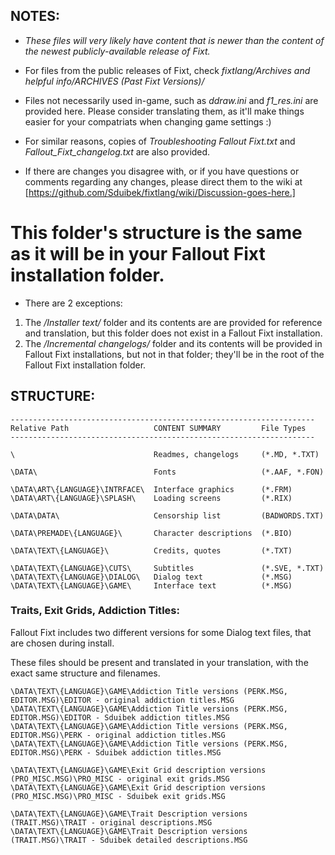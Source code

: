 ## NOTES:

 - *These files will very likely have content that is newer than the content of the newest publicly-available release of Fixt.*

 - For files from the public releases of Fixt, check *fixtlang/Archives and helpful info/ARCHIVES (Past Fixt Versions)/*

 - Files not necessarily used in-game, such as *ddraw.ini* and *f1_res.ini* are provided here. Please consider translating them, as it'll make things easier for your compatriats when changing game settings :)

 - For similar reasons, copies of *Troubleshooting Fallout Fixt.txt* and *Fallout_Fixt_changelog.txt* are also provided.

 - If there are changes you disagree with, or if you have questions or comments regarding any changes, please direct them to the wiki at [https://github.com/Sduibek/fixtlang/wiki/Discussion-goes-here.]

# This folder's structure is the same as it will be in your Fallout Fixt installation folder.

 - There are 2 exceptions: <br>
  1) The */Installer text/* folder and its contents are are provided for reference and translation, but this folder does not exist in a Fallout Fixt installation. <br>
  2) The */Incremental changelogs/* folder and its contents will be provided in Fallout Fixt installations, but not in that folder; they'll be in the root of the Fallout Fixt installation folder.

## STRUCTURE:

	--------------------------------------------------------------------
	Relative Path					CONTENT SUMMARY			File Types
	--------------------------------------------------------------------
	
	\								Readmes, changelogs		(*.MD, *.TXT)

	\DATA\							Fonts					(*.AAF, *.FON)

	\DATA\ART\{LANGUAGE}\INTRFACE\	Interface graphics		(*.FRM)
	\DATA\ART\{LANGUAGE}\SPLASH\	Loading screens			(*.RIX)

	\DATA\DATA\						Censorship list			(BADWORDS.TXT)

	\DATA\PREMADE\{LANGUAGE}\		Character descriptions	(*.BIO)

	\DATA\TEXT\{LANGUAGE}\			Credits, quotes			(*.TXT)

	\DATA\TEXT\{LANGUAGE}\CUTS\		Subtitles				(*.SVE, *.TXT)
	\DATA\TEXT\{LANGUAGE}\DIALOG\	Dialog text				(*.MSG)
	\DATA\TEXT\{LANGUAGE}\GAME\		Interface text			(*.MSG)


### Traits, Exit Grids, Addiction Titles:

Fallout Fixt includes two different versions for some Dialog text files, that are chosen during install.

These files should be present and translated in your translation, with the exact same structure and filenames.

	\DATA\TEXT\{LANGUAGE}\GAME\Addiction Title versions (PERK.MSG, EDITOR.MSG)\EDITOR - original addiction titles.MSG
	\DATA\TEXT\{LANGUAGE}\GAME\Addiction Title versions (PERK.MSG, EDITOR.MSG)\EDITOR - Sduibek addiction titles.MSG
	\DATA\TEXT\{LANGUAGE}\GAME\Addiction Title versions (PERK.MSG, EDITOR.MSG)\PERK - original addiction titles.MSG
	\DATA\TEXT\{LANGUAGE}\GAME\Addiction Title versions (PERK.MSG, EDITOR.MSG)\PERK - Sduibek addiction titles.MSG

	\DATA\TEXT\{LANGUAGE}\GAME\Exit Grid description versions (PRO_MISC.MSG)\PRO_MISC - original exit grids.MSG
	\DATA\TEXT\{LANGUAGE}\GAME\Exit Grid description versions (PRO_MISC.MSG)\PRO_MISC - Sduibek exit grids.MSG

	\DATA\TEXT\{LANGUAGE}\GAME\Trait Description versions (TRAIT.MSG)\TRAIT - original descriptions.MSG
	\DATA\TEXT\{LANGUAGE}\GAME\Trait Description versions (TRAIT.MSG)\TRAIT - Sduibek detailed descriptions.MSG
